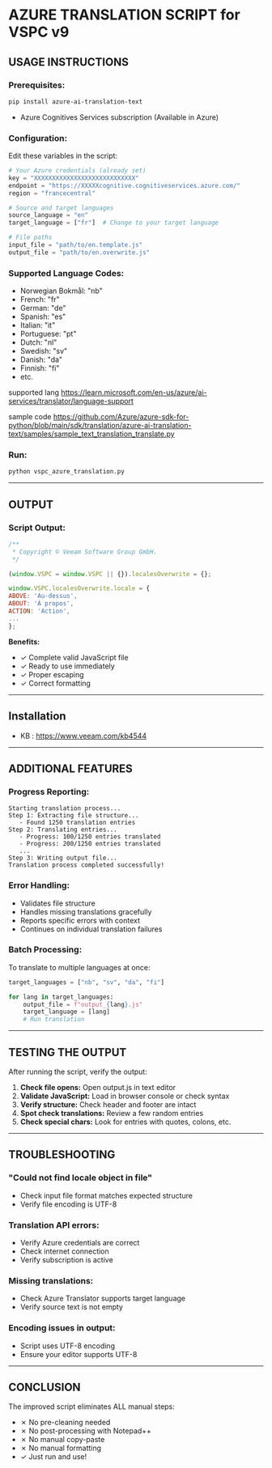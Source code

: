# AZURE TRANSLATION SCRIPT for VSPC v9

## USAGE INSTRUCTIONS

### Prerequisites:
```bash
pip install azure-ai-translation-text
```
- Azure Cognitives Services subscription (Available in Azure)

### Configuration:
Edit these variables in the script:
```python
# Your Azure credentials (already set)
key = "XXXXXXXXXXXXXXXXXXXXXXXXXXXX"
endpoint = "https://XXXXXcognitive.cognitiveservices.azure.com/"
region = "francecentral"

# Source and target languages
source_language = "en"
target_language = ["fr"]  # Change to your target language

# File paths
input_file = "path/to/en.template.js"
output_file = "path/to/en.overwrite.js"
```

### Supported Language Codes:
- Norwegian Bokmål: "nb"
- French: "fr"
- German: "de"
- Spanish: "es"
- Italian: "it"
- Portuguese: "pt"
- Dutch: "nl"
- Swedish: "sv"
- Danish: "da"
- Finnish: "fi"
- etc.

supported lang https://learn.microsoft.com/en-us/azure/ai-services/translator/language-support

sample code https://github.com/Azure/azure-sdk-for-python/blob/main/sdk/translation/azure-ai-translation-text/samples/sample_text_translation_translate.py


### Run:
```bash
python vspc_azure_translation.py
```

---

## OUTPUT 
###  Script Output:
```javascript
/**
 * Copyright © Veeam Software Group GmbH.
 */

(window.VSPC = window.VSPC || {}).localesOverwrite = {};

window.VSPC.localesOverwrite.locale = {
ABOVE: 'Au-dessus',
ABOUT: 'À propos',
ACTION: 'Action',
...
};
```
**Benefits:**
- ✓ Complete valid JavaScript file
- ✓ Ready to use immediately
- ✓ Proper escaping
- ✓ Correct formatting

---

## Installation
-  KB : https://www.veeam.com/kb4544

---

## ADDITIONAL FEATURES

### Progress Reporting:
```
Starting translation process...
Step 1: Extracting file structure...
   - Found 1250 translation entries
Step 2: Translating entries...
   - Progress: 100/1250 entries translated
   - Progress: 200/1250 entries translated
   ...
Step 3: Writing output file...
Translation process completed successfully!
```

### Error Handling:
- Validates file structure
- Handles missing translations gracefully
- Reports specific errors with context
- Continues on individual translation failures

### Batch Processing:
To translate to multiple languages at once:
```python
target_languages = ["nb", "sv", "da", "fi"]

for lang in target_languages:
    output_file = f"output_{lang}.js"
    target_language = [lang]
    # Run translation
```

---

## TESTING THE OUTPUT

After running the script, verify the output:

1. **Check file opens:** Open output.js in text editor
2. **Validate JavaScript:** Load in browser console or check syntax
3. **Verify structure:** Check header and footer are intact
4. **Spot check translations:** Review a few random entries
5. **Check special chars:** Look for entries with quotes, colons, etc.

---

## TROUBLESHOOTING

### "Could not find locale object in file"
- Check input file format matches expected structure
- Verify file encoding is UTF-8

### Translation API errors:
- Verify Azure credentials are correct
- Check internet connection
- Verify subscription is active

### Missing translations:
- Check Azure Translator supports target language
- Verify source text is not empty

### Encoding issues in output:
- Script uses UTF-8 encoding
- Ensure your editor supports UTF-8

---

## CONCLUSION

The improved script eliminates ALL manual steps:
- ✗ No pre-cleaning needed
- ✗ No post-processing with Notepad++
- ✗ No manual copy-paste
- ✗ No manual formatting
- ✓ Just run and use!

